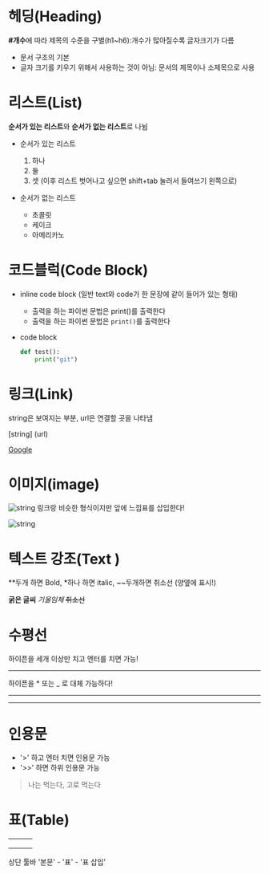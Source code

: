 # 헤딩(Heading)

**#개수**에 따라 제목의 수준을 구별(h1~h6):개수가 많아질수록 글자크기가 다름

- 문서 구조의 기본
- 글자 크기를 키우기 위해서 사용하는 것이 아님: 문서의 제목이나 소제목으로 사용



# 리스트(List)

**순서가 있는 리스트**와 **순서가 없는 리스트**로 나뉨

- 순서가 있는 리스트
  1. 하나
  2. 둘
  3. 셋 (이후 리스트 벗어나고 싶으면 shift+tab 눌러서 들여쓰기 왼쪽으로)

- 순서가 없는 리스트
  - 초콜릿
  - 케이크
  - 아메리카노



# 코드블럭(Code Block)

* inline code block (일반 text와 code가 한 문장에 같이 들어가 있는 형태)
  - 출력을 하는 파이썬 문법은 print()를 출력한다
  - 출력을 하는 파이썬 문법은 `print()`를 출력한다

* code block

  ```python
  def test():
      print("git")
  ```

  

# 링크(Link)

string은 보여지는 부분, url은 연결할 곳을 나타냄

[string] (url)

[Google](https://google.com)



# 이미지(image)

![string](img_url)  링크랑 비슷한 형식이지만 앞에 느낌표를 삽입한다!

![string](testys.assets/cat.jpeg)



# 텍스트 강조(Text )

**두개 하면 Bold, *하나 하면 italic, ~~두개하면 취소선 (양옆에 표시!)

**굵은 글씨** *기울임체*  ~~취소선~~



# 수평선

하이픈을 세개 이상만 치고 엔터를 치면 가능!

---

하이픈을 * 또는 _ 로 대체 가능하다!

***

___



# 인용문

* '>' 하고 엔터 치면 인용문 가능
* '>>' 하면 하위 인용문 가능

> 나는 먹는다, 고로 먹는다



# 표(Table)

|      |      |      |
| ---- | ---- | ---- |
|      |      |      |
|      |      |      |
|      |      |      |

상단 툴바 '본문' - '표' - '표 삽입'
